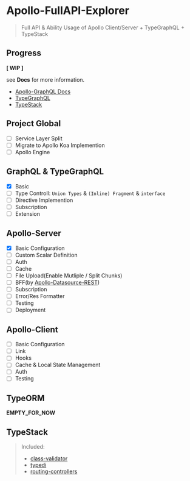 # Apollo-FullAPI-Explorer

> Full API & Ability Usage of Apollo Client/Server + TypeGraphQL + TypeStack

## Progress

**[ WIP ]**

see **Docs** for more information.

- [Apollo-GraphQL Docs](https://www.apollographql.com/docs/)
- [TypeGraphQL](https://typegraphql.com/)
- [TypeStack](https://github.com/typestack)

## Project Global

- [ ] Service Layer Split
- [ ] Migrate to Apollo Koa Implemention
- [ ] Apollo Engine

## GraphQL & TypeGraphQL

- [x] Basic
- [ ] Type Controll: `Union Types` & `(Inline) Fragment` & `interface`
- [ ] Directive Implemention
- [ ] Subscription
- [ ] Extension

## Apollo-Server

- [x] Basic Configuration
- [ ] Custom Scalar Definition
- [ ] Auth
- [ ] Cache
- [ ] File Upload(Enable Mutliple / Split Chunks)
- [ ] BFF(by [Apollo-Datasource-REST](https://www.npmjs.com/package/apollo-datasource-rest))
- [ ] Subscription
- [ ] Error/Res Formatter
- [ ] Testing
- [ ] Deployment

## Apollo-Client

- [ ] Basic Configuration
- [ ] Link
- [ ] Hooks
- [ ] Cache & Local State Management
- [ ] Auth
- [ ] Testing

## TypeORM

**EMPTY_FOR_NOW**

## TypeStack

> Included:
> - [class-validator](https://github.com/typestack/class-validator)
> - [typedi](https://github.com/typestack/typedi)
> - [routing-controllers](https://github.com/typestack/routing-controllers)